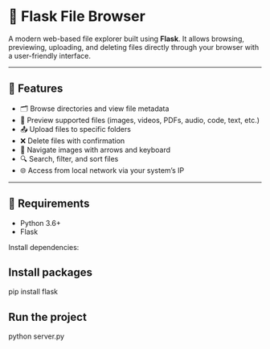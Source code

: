 # 📁 Flask File Browser

A modern web-based file explorer built using **Flask**. It allows browsing, previewing, uploading, and deleting files directly through your browser with a user-friendly interface.

---

## 🚀 Features

- 🗂️ Browse directories and view file metadata
- 📸 Preview supported files (images, videos, PDFs, audio, code, text, etc.)
- 📤 Upload files to specific folders
- ❌ Delete files with confirmation
- 🧭 Navigate images with arrows and keyboard
- 🔍 Search, filter, and sort files
- 🌐 Access from local network via your system’s IP

---

## 🧰 Requirements

- Python 3.6+
- Flask

Install dependencies:

## Install packages
pip install flask

## Run the project
python server.py
